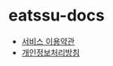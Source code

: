 # eatssu-docs

- [서비스 이용약관](https://github.com/EAT-SSU/eatssu-docs/wiki/EAT%E2%80%90SSU-%EC%84%9C%EB%B9%84%EC%8A%A4-%EC%9D%B4%EC%9A%A9%EC%95%BD%EA%B4%80)  
- [개인정보처리방침](https://github.com/EAT-SSU/eatssu-docs/wiki/EAT%E2%80%90SSU-%EA%B0%9C%EC%9D%B8%EC%A0%95%EB%B3%B4%EC%B2%98%EB%A6%AC%EB%B0%A9%EC%B9%A8)
